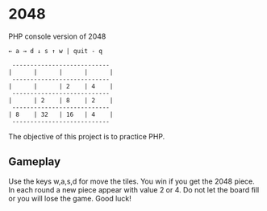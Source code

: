 2048
====

PHP console version of 2048

    ← a → d ↓ s ↑ w | quit - q

     --------------------------- 
    |      |      |      |      |
     --------------------------- 
    |      |      | 2    | 4    |
     --------------------------- 
    |      | 2    | 8    | 2    |
     --------------------------- 
    | 8    | 32   | 16   | 4    |
     ---------------------------

The objective of this project is to practice PHP.

Gameplay
---

Use the keys w,a,s,d for move the tiles. You win if you get the 2048 piece. In each round a new piece appear with value 2 or 4. Do not let the board fill or you will lose the game. Good luck!

